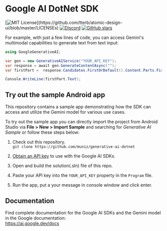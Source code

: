 # Google AI DotNet SDK

[![MIT License](https://img.shields.io/apm/l/atomic-design-ui.svg?)](https://github.com/tterb/atomic-design-ui/blob/master/LICENSEs)
[![Discord](https://img.shields.io/discord/507641974421979145?label=Discord)](https://discord.gg/cjxa6bjD)
[![GitHub stars](https://img.shields.io/github/stars/mun1z/kingnetwork?label=stargazers&logoColor=yellow&style=social)](https://github.com/mun1z/generative-ai-dotnet/stargazers)

For example, with just a few lines of code, you can access Gemini's multimodal capabilities to generate text from text input:
```C#
using GoogleGenerativeAI;

var gen = new GenerativeAIService("YOUR_API_KEY");
var response = await gen.GenerateContentAsync("");
var firstPart =  response.Candidates.FirstOrDefault().Content.Parts.FirstOrDefault();

Console.WriteLine(firstPart.Text);
```

## Try out the sample Android app

This repository contains a sample app demonstrating how the SDK can access and utilize the Gemini model for various use cases.

To try out the sample app you can directly import the project from Android Studio 
via **File > New > Import Sample** and searching for *Generative AI Sample* or follow these steps below:

1.  Check out this repository.\
`git clone https://github.com/muniz/generative-ai-dotnet`

1.  [Obtain an API key](https://makersuite.google.com/app/apikey) to use with the Google AI SDKs.

1.  Open and build the solution(.sln) file of this repo. 

1.  Paste your API key into the `YOUR_API_KEY` property in the `Program` file.

1.  Run the app, put a your message in console window and click enter.

## Documentation

Find complete documentation for the Google AI SDKs and the Gemini model in the Google documentation:\
https://ai.google.dev/docs